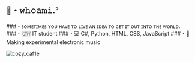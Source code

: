 ## 🍃・𝚠𝚑𝚘𝚊𝚖𝚒.ᐣ
###・ꜱᴏᴍᴇᴛɪᴍᴇꜱ ʏᴏᴜ ʜᴀᴠᴇ ᴛᴏ ʟɪᴠᴇ ᴀɴ ɪᴅᴇᴀ ᴛᴏ ɢᴇᴛ ɪᴛ ᴏᴜᴛ ɪɴᴛᴏ ᴛʜᴇ ᴡᴏʀʟᴅ.
###・🇨🇭 IT student
###・💻 C#, Python, HTML, CSS, JavaScript
###・🌌 Making experimental electronic music

![cozy_caf1e](https://github.com/user-attachments/assets/a2aa38f0-51c6-431e-b22e-fae76e1c8f85)



